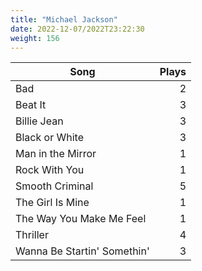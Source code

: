 ```yaml
---
title: "Michael Jackson"
date: 2022-12-07/2022T23:22:30
weight: 156
---
```




 Song | Plays 
----- | -----:
Bad | 2
Beat It | 3
Billie Jean | 3
Black or White | 3
Man in the Mirror | 1
Rock With You | 1
Smooth Criminal | 5
The Girl Is Mine | 1
The Way You Make Me Feel | 1
Thriller | 4
Wanna Be Startin' Somethin' | 3

